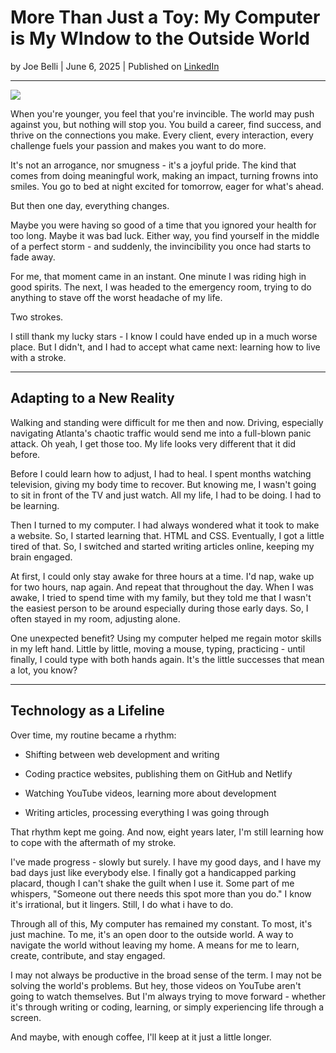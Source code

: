 # More Than Just a Toy: My Computer is My WIndow to the Outside World

by Joe Belli | June 6, 2025 | Published on [LinkedIn](https://www.linkedin.com/pulse/more-than-just-toy-my-computer-window-outside-world-joe-belli-ruwze/?trackingId=tYX3YUJqTYexnCfDExKNhw%3D%3D)

---

![](https://media.licdn.com/dms/image/v2/D4E12AQEDBNrTAFyjBg/article-cover_image-shrink_720_1280/B4EZdHDFRiHsAI-/0/1749243682265?e=1754524800&v=beta&t=KmrnGU9UkcyzSVULBpD0Fsr9OhbORh4TwUUPOpQFYlQ)

When you're younger, you feel that you're invincible. The world may push against you, but nothing will stop you. You build a career, find success, and thrive on the connections you make. Every client, every interaction, every challenge fuels your passion and makes you want to do more.

It's not an arrogance, nor smugness - it's a joyful pride. The kind that comes from doing meaningful work, making an impact, turning frowns into smiles. You go to bed at night excited for tomorrow, eager for what's ahead.

But then one day, everything changes.

Maybe you were having so good of a time that you ignored your health for too long. Maybe it was bad luck. Either way, you find yourself in the middle of a perfect storm - and suddenly, the invincibility you once had starts to fade away.

For me, that moment came in an instant. One minute I was riding high in good spirits. The next, I was headed to the emergency room, trying to do anything to stave off the worst headache of my life.

Two strokes.

I still thank my lucky stars - I know I could have ended up in a much worse place. But I didn't, and I had to accept what came next: learning how to live with a stroke.

---

## Adapting to a New Reality

Walking and standing were difficult for me then and now. Driving, especially navigating Atlanta's chaotic traffic would send me into a full-blown panic attack. Oh yeah, I get those too. My life looks very different that it did before.

Before I could learn how to adjust, I had to heal. I spent months watching television, giving my body time to recover. But knowing me, I wasn't going to sit in front of the TV and just watch. All my life, I had to be doing. I had to be learning.

Then I turned to my computer. I had always wondered what it took to make a website. So, I started learning that. HTML and CSS. Eventually, I got a little tired of that. So, I switched and started writing articles online, keeping my brain engaged.

At first, I could only stay awake for three hours at a time. I'd nap, wake up for two hours, nap again. And repeat that throughout the day. When I was awake, I tried to spend time with my family, but they told me that I wasn't the easiest person to be around especially during those early days. So, I often stayed in my room, adjusting alone.

One unexpected benefit? Using my computer helped me regain motor skills in my left hand. Little by little, moving a mouse, typing, practicing - until finally, I could type with both hands again. It's the little successes that mean a lot, you know?

---

## Technology as a Lifeline

Over time, my routine became a rhythm:

- Shifting between web development and writing

- Coding practice websites, publishing them on GitHub and Netlify

- Watching YouTube videos, learning more about development

- Writing articles, processing everything I was going through



That rhythm kept me going. And now, eight years later, I'm still learning how to cope with the aftermath of my stroke.

I've made progress - slowly but surely. I have my good days, and I have my bad days just like everybody else. I finally got a handicapped parking placard, though I can't shake the guilt when I use it. Some part of me whispers, "Someone out there needs this spot more than you do." I know it's irrational, but it lingers. Still, I do what i have to do.

Through all of this, My computer has remained my constant. To most, it's just machine. To me, it's an open door to the outside world. A way to navigate the world without leaving my home. A means for me to learn, create, contribute, and stay engaged.

I may not always be productive in the broad sense of the term. I may not be solving the world's problems. But hey, those videos on YouTube aren't going to watch themselves. But I'm always trying to move forward - whether it's through writing or coding, learning, or simply experiencing life through a screen.

And maybe, with enough coffee, I'll keep at it just a little longer.